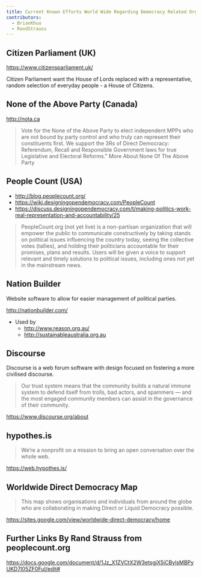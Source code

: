 ```yaml
---
title: Current Known Efforts World Wide Regarding Democracy Related Organisations
contributors:
  - BrianKhuu
  - RandStrauss
---
```


## Citizen Parliament (UK)

<https://www.citizensparliament.uk/>

Citizen Parliament want the House of Lords replaced with a
representative, random selection of everyday people - a House of
Citizens.

## None of the Above Party (Canada)

<http://nota.ca>

> Vote for the None of the Above Party to elect independent MPPs who are
> not bound by party control and who truly can represent their
> constituents first. We support the 3Rs of Direct Democracy:
> Referendum, Recall and Responsible Government laws for true
> Legislative and Electoral Reforms.” More About None Of The Above Party

## People Count (USA)

- <http://blog.peoplecount.org/>
- <https://wiki.designingopendemocracy.com/PeopleCount>
- <https://discuss.designingopendemocracy.com/t/making-politics-work-real-representation-and-accountability/25>

> PeopleCount.org (not yet live) is a non-partisan organization that
> will empower the public to communicate constructively by taking stands
> on political issues influencing the country today, seeing the
> collective votes (tallies), and holding their politicians accountable
> for their promises, plans and results. Users will be given a voice to
> support relevant and timely solutions to political issues, including
> ones not yet in the mainstream news.

## Nation Builder

Website software to allow for easier management of political parties.

<http://nationbuilder.com/>

- Used by
  - <http://www.reason.org.au/>
  - <http://sustainableaustralia.org.au>

## Discourse

Discourse is a web forum software with design focused on fostering a
more civilised discourse.

> Our trust system means that the community builds a natural immune
> system to defend itself from trolls, bad actors, and spammers — and
> the most engaged community members can assist in the governance of
> their community.

<https://www.discourse.org/about>

## hypothes.is

> We’re a nonprofit on a mission to bring an open conversation over the
> whole web.

<https://web.hypothes.is/>

## Worldwide Direct Democracy Map

> This map shows organisations and individuals from around the globe who
> are collaborating in making Direct or Liquid Democracy possible.

<https://sites.google.com/view/worldwide-direct-democracy/home>

## Further Links By Rand Strauss from peoplecount.org

<https://docs.google.com/document/d/1Jz_X1ZVCtX2W3etsgjX5iCBylsMBPyUKD7I05ZF0FuI/edit#>
